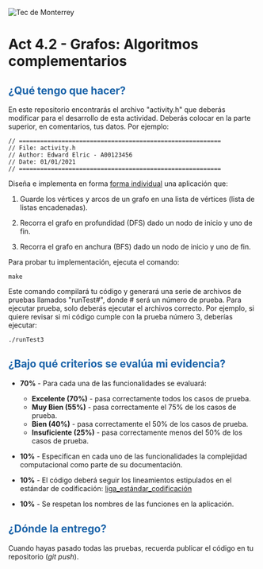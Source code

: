 ![Tec de Monterrey](images/logotecmty.png)
# Act 4.2 - Grafos: Algoritmos complementarios

## <span style="color: rgb(26, 99, 169);">¿Qué tengo que hacer?</span>
En este repositorio encontrarás el archivo "activity.h" que deberás modificar para el desarrollo de esta actividad. Deberás colocar en la parte superior, en comentarios, tus datos. Por ejemplo:
```
// =========================================================
// File: activity.h
// Author: Edward Elric - A00123456
// Date: 01/01/2021
// =========================================================
```

Diseña e implementa en forma <ins>forma individual</ins> una aplicación que:

 1. Guarde los vértices y arcos de un grafo en una lista de vértices (lista de listas encadenadas).

2. Recorra el grafo en profundidad (DFS) dado un nodo de inicio y uno de fin.

3. Recorra el grafo en anchura (BFS) dado un nodo de inicio y uno de fin.

Para probar tu implementación, ejecuta el comando:
```
make
```
Este comando compilará tu código y generará una serie de archivos de pruebas llamados "runTest#", donde # será un número de prueba. Para ejecutar prueba, solo deberás ejecutar el archivos correcto. Por ejemplo, si quiere revisar si mi código cumple con la prueba número 3, deberías ejecutar:
```
./runTest3
```

## <span style="color: rgb(26, 99, 169);">**¿Bajo qué criterios se evalúa mi evidencia?**</span>

- **70%** - Para cada una de las funcionalidades se evaluará:

    - **Excelente (70%)** - pasa correctamente todos los casos de prueba.
    - **Muy Bien (55%)** - pasa correctamente el 75% de los casos de prueba.
    - **Bien (40%)** - pasa correctamente el 50% de los casos de prueba.
    - **Insuficiente (25%)** - pasa correctamente menos del 50% de los casos de prueba.

- **10%** - Especifican en cada uno de las funcionalidades la complejidad computacional como parte de su documentación.
- **10%** - El código deberá seguir los lineamientos estipulados en el estándar de codificación: <span class="instructure_file_holder link_holder">[liga_estándar_codificación](estandar.pdf)</span>
- **10%** - Se respetan los nombres de las funciones en la aplicación.

## <span style="color: rgb(26, 99, 169);">**¿Dónde la entrego?**</span>
Cuando hayas pasado todas las pruebas, recuerda publicar el código en tu repositorio (*git push*).
